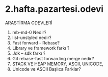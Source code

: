 # 2.hafta.pazartesi.odevi
 ARASTİRMA ODEVLERİ
 1) mb-md-0 Nedir? 
 2) list-unstyled nedir?
 3) Fast forward - Rebase?
 4) Library ve framework farkı ?
 5) Jdk – sdk farkı ?
 6) Git rebase-fast forwarding merge nedir?
 7) STACK VE HEAP MEMORY, ASCII, UNICODE, 
 8) Unicode ve ASCII Başlıca Farklar?
